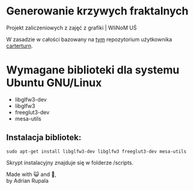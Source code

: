 # Generowanie krzywych fraktalnych
Projekt zaliczeniowych z zajęć z grafiki | WIiNoM UŚ  

W zasadzie w całości bazowany na [tym](https://github.com/carterturn/opengl_fractals) repozytorium użytkownika [carterturn](https://github.com/carterturn).

# Wymagane biblioteki dla systemu Ubuntu GNU/Linux
- libglfw3-dev 
- libglfw3 
- freeglut3-dev 
- mesa-utils

## Instalacja bibliotek:
```
sudo apt-get install libglfw3-dev libglfw3 freeglut3-dev mesa-utils
```  

Skrypt instalacyjny znajduje się w folderze /scripts.  

Made with 😺 and 💝,  
by Adrian Rupala
